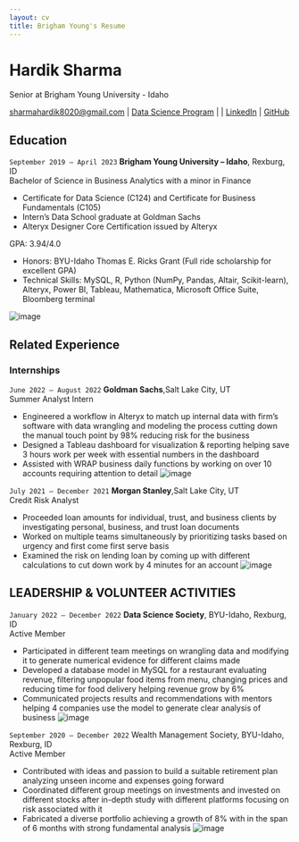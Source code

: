 ```yaml
---
layout: cv
title: Brigham Young's Resume
---
```

# Hardik Sharma
Senior at Brigham Young University - Idaho

<div id="webaddress">
<a href="sharmahardik8020@gmail.com">sharmahardik8020@gmail.com</a>
| <a href="https://byuidatascience.github.io/development.html">Data Science Program</a>
| | <a href="https://www.linkedin.com/in/-hardiksharma">LinkedIn</a>
| <a href="https://github.com/byuids-resumes">GitHub</a>
</div>

<!-- https://www.monique.tech/the-art-of-markdown -->

## Education

`September 2019 – April 2023`
__Brigham Young University – Idaho__, Rexburg, ID	                                   					     	       
Bachelor of Science in Business Analytics with a minor in Finance	

- Certificate for Data Science (C124) and Certificate for Business Fundamentals (C105)
- Intern’s Data School graduate at Goldman Sachs
- Alteryx Designer Core Certification issued by Alteryx

GPA: 3.94/4.0

- Honors: BYU-Idaho Thomas E. Ricks Grant (Full ride scholarship for excellent GPA)
- Technical Skills: MySQL, R, Python (NumPy, Pandas, Altair, Scikit-learn), Alteryx, Power BI, Tableau, Mathematica, Microsoft Office Suite, Bloomberg terminal     
  
![image](https://user-images.githubusercontent.com/97266144/207678021-76e79166-42eb-4ccd-9b81-eef4cdf55020.png)


## Related Experience

### Internships

`June 2022 – August 2022`
__Goldman Sachs__,Salt Lake City, UT     
Summer Analyst Intern						                                	            	      
- Engineered a workflow in Alteryx to match up internal data with firm’s software with data wrangling and modeling the process cutting down the manual touch point by 98% reducing risk for the business
- Designed a Tableau dashboard for visualization & reporting helping save 3 hours work per week with essential numbers in the dashboard
- Assisted with WRAP business daily functions by working on over 10 accounts requiring attention to detail
![image](https://user-images.githubusercontent.com/97266144/207678649-efb1fd7f-8bf2-47ad-8b63-50cd1cf1c3e4.png)



`July 2021 – December 2021`
__Morgan Stanley__,Salt Lake City, UT  
Credit Risk Analyst						                                	            		        
- Proceeded loan amounts for individual, trust, and business clients by investigating personal, business, and trust loan documents
- Worked on multiple teams simultaneously by prioritizing tasks based on urgency and first come first serve basis
- Examined the risk on lending loan by coming up with different calculations to cut down work by 4 minutes for an account 
![image](https://user-images.githubusercontent.com/97266144/207679026-0368476d-46c2-4ccf-b596-0b41fdfa3581.png)


## LEADERSHIP & VOLUNTEER ACTIVITIES

`January 2022 – December 2022`
__Data Science Society__, BYU-Idaho, Rexburg, ID                                                
Active Member						               	 

- Participated in different team meetings on wrangling data and modifying it to generate numerical evidence for different claims made
- Developed a database model in MySQL for a restaurant evaluating revenue, filtering unpopular food items from menu, changing prices and reducing time for food delivery helping revenue grow by 6%
- Communicated projects results and recommendations with mentors helping 4 companies use the model to generate clear analysis of business 
![image](https://user-images.githubusercontent.com/97266144/207679364-cc86c234-b9a5-4fe9-97b2-2a367f98a265.png)

`September 2020 – December 2022`
Wealth Management Society, BYU-Idaho, Rexburg, ID                             
Active Member				

- Contributed with ideas and passion to build a suitable retirement plan analyzing unseen income and expenses going forward
- Coordinated different group meetings on investments and invested on different stocks after in-depth study with different platforms focusing on risk associated with it
- Fabricated a diverse portfolio achieving a growth of 8% with in the span of 6 months with strong fundamental analysis
![image](https://user-images.githubusercontent.com/97266144/207679915-1f576d88-f558-4c59-9250-b7d35fd4a8e3.png)



<!-- ### Footer

Last updated: May 2013 -->


